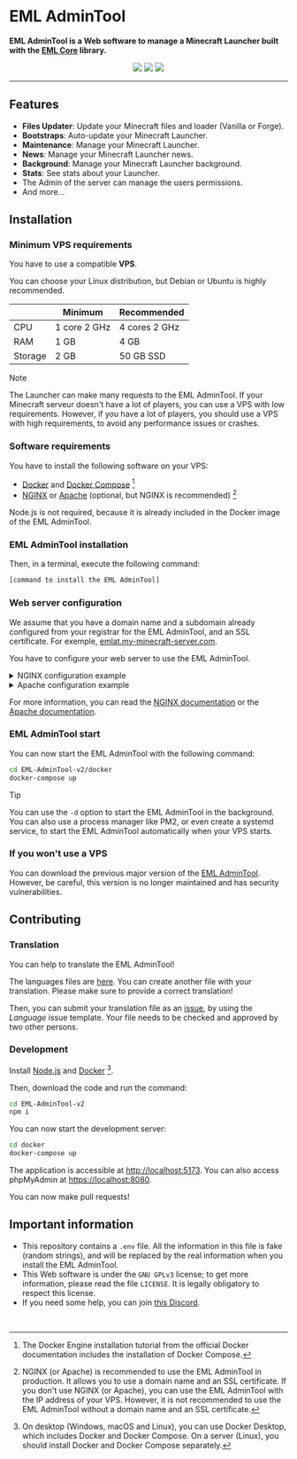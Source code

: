 # EML AdminTool

**EML AdminTool is a Web software to manage a Minecraft Launcher built with the [EML Core](https://github.com/Electron-Minecraft-Launcher/EML-Core-v2) library.**

[<p align="center"><img src="https://img.shields.io/badge/Discord-Electron_Minecraft_Launcher-5561e6?&style=for-the-badge">](https://discord.gg/YVB4k6HzAY)
[<img src="https://img.shields.io/badge/platforms-Docker-0077DA?style=for-the-badge&color=0077DA">](#platforms) 
[<img src="https://img.shields.io/badge/version-2.0.0--alpha.8-orangered?style=for-the-badge&color=orangered">](package.json)</p>

---


## Features

 * **Files Updater**: Update your Minecraft files and loader (Vanilla or Forge).
 * **Bootstraps**: Auto-update your Minecraft Launcher.
 * **Maintenance**: Manage your Minecraft Launcher.
 * **News**: Manage your Minecraft Launcher news.
 * **Background**: Manage your Minecraft Launcher background.
 * **Stats**: See stats about your Launcher.
 * The Admin of the server can manage the users permissions.
 * And more...


## Installation

### Minimum VPS requirements

You have to use a compatible **VPS**.

You can choose your Linux distribution, but Debian or Ubuntu is highly recommended.


|              | Minimum       | Recommended   |
|--------------|---------------|---------------|
| CPU          | 1 core 2 GHz  | 4 cores 2 GHz |
| RAM          | 1 GB          | 4 GB          |
| Storage      | 2 GB          | 50 GB SSD     |

> [!NOTE]
> The Launcher can make many requests to the EML AdminTool. If your Minecraft serveur doesn't have a lot of players, you can use a VPS with low requirements. However, if you have a lot of players, you should use a VPS with high requirements, to avoid any performance issues or crashes.

### Software requirements

You have to install the following software on your VPS:
- [Docker](https://docs.docker.com/engine/install) and [Docker Compose](https://docs.docker.com/compose/install) [^1]
- [NGINX](https://docs.nginx.com/nginx/admin-guide/installing-nginx/installing-nginx-open-source/) or [Apache](https://httpd.apache.org/docs/2.4/install.html) (optional, but NGINX is recommended) [^2]

Node.js is not required, because it is already included in the Docker image of the EML AdminTool.

### EML AdminTool installation

Then, in a terminal, execute the following command:
```bash
[command to install the EML AdminTool]
```

### Web server configuration

We assume that you have a domain name and a subdomain already configured from your registrar for the EML AdminTool, and an SSL certificate. For exemple, [emlat.my-minecraft-server.com](https://emlat.my-minecraft-server.com).

You have to configure your web server to use the EML AdminTool.

<details>
<summary>NGINX configuration example</summary>
NGINX configuration file (this is an example, you have to adapt it to your configuration):

```nginx
server {
  listen 443 ssl;
  listen [::]:443 ssl ipv6only=on;
    
  keepalive_timeout 70;

  ssl_certificate /path/to/your/certificate.crt;
  ssl_certificate_key /path/to/your/private_key.key;
  ssl_protocols TLSv1 TLSv1.1 TLSv1.2 TLSv1.3;
  ssl_ciphers HIGH:!aNULL:!MD5;

  location / {
    proxy_pass http://localhost:3000;
    proxy_http_version 1.1;
    proxy_set_header Upgrade $http_upgrade;
    proxy_set_header Connection 'upgrade';
    proxy_set_header Host $host;
    proxy_cache_bypass $http_upgrade;
  }
}
```

</details>

<details>
<summary>Apache configuration example</summary>
Apache configuration file (this is an example, you have to adapt it to your configuration):

```apache
<VirtualHost *:443>
  ServerName emlat.my-minecraft-server.com

  SSLEngine on
  SSLCertificateFile /path/to/your/certificate.crt
  SSLCertificateKeyFile /path/to/your/private_key.key

  ProxyPreserveHost On
  ProxyRequests On
  ProxyPass / http://localhost:3000
  ProxyPassReverse / http://localhost:3000
</VirtualHost>
```

</details>

For more information, you can read the [NGINX documentation](https://nginx.org/en/docs) or the [Apache documentation](https://httpd.apache.org/docs/2.4).

### EML AdminTool start

You can now start the EML AdminTool with the following command:
```bash
cd EML-AdminTool-v2/docker
docker-compose up
```

> [!TIP]
> You can use the `-d` option to start the EML AdminTool in the background. You can also use a process manager like PM2, or even create a systemd service, to start the EML AdminTool automatically when your VPS starts.

### If you won't use a VPS

You can download the previous major version of the [EML AdminTool](https://github.com/Electron-Minecraft-Launcher/EML-AdminTool). However, be careful, this version is no longer maintained and has security vulnerabilities.


## Contributing

### Translation

You can help to translate the EML AdminTool!

The languages files are [here](./client/src/assets/language/). You can create another file with your translation. Please make sure to provide a correct translation!

Then, you can submit your translation file as an [issue](https://github.com/Electron-Minecraft-Launcher/EML-AdminTool-v2/issues), by using the *Language* issue template. Your file needs to be checked and approved by two other persons.

### Development

Install [Node.js](https://nodejs.org/en/download/package-manager) and [Docker](https://www.docker.com/get-started) [^3].

Then, download the code and run the command:
```bash
cd EML-AdminTool-v2
npm i
```

You can now start the development server:
```bash
cd docker
docker-compose up
```

The application is accessible at [http://localhost:5173](http://localhost:5173). You can also access phpMyAdmin at [https://localhost:8080](http://localhost:8080).

You can now make pull requests!


## Important information

* This repository contains a `.env` file. All the information in this file is fake (random strings), and will be replaced by the real information when you install the EML AdminTool.
* This Web software is under the `GNU GPLv3` license; to get more information, please read the file `LICENSE`. It is legally obligatory to respect this license.
* If you need some help, you can join [this Discord](https://discord.gg/nfEHKtghPh).

<br>

[^1]: The Docker Engine installation tutorial from the official Docker documentation includes the installation of Docker Compose.

[^2]: NGINX (or Apache) is recommended to use the EML AdminTool in production. It allows you to use a domain name and an SSL certificate. If you don't use NGINX (or Apache), you can use the EML AdminTool with the IP address of your VPS. However, it is not recommended to use the EML AdminTool without a domain name and an SSL certificate.

[^3]: On desktop (Windows, macOS and Linux), you can use Docker Desktop, which includes Docker and Docker Compose. On a server (Linux), you should install Docker and Docker Compose separately.
